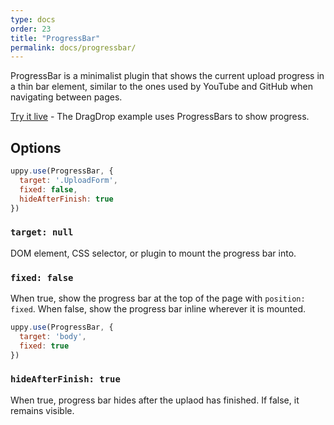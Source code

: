 ```yaml
---
type: docs
order: 23
title: "ProgressBar"
permalink: docs/progressbar/
---
```


ProgressBar is a minimalist plugin that shows the current upload progress in a thin bar element, similar to the ones used by YouTube and GitHub when navigating between pages.

[Try it live](/examples/dragdrop/) - The DragDrop example uses ProgressBars to show progress.

## Options

```js
uppy.use(ProgressBar, {
  target: '.UploadForm',
  fixed: false,
  hideAfterFinish: true
})
```

### `target: null`

DOM element, CSS selector, or plugin to mount the progress bar into.

### `fixed: false`

When true, show the progress bar at the top of the page with `position: fixed`. When false, show the progress bar inline wherever it is mounted.

```js
uppy.use(ProgressBar, {
  target: 'body',
  fixed: true
})
```

### `hideAfterFinish: true`

When true, progress bar hides after the uplaod has finished. If false, it remains visible.
